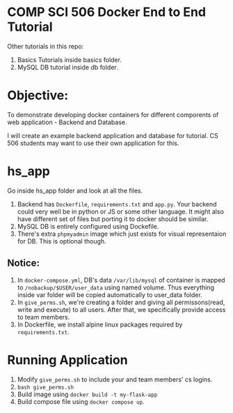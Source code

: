 # COMP SCI 506 Docker End to End Tutorial

Other tutorials in this repo: 
1. Basics Tutorials inside basics folder.
2. MySQL DB tutorial inside db folder. 

# Objective:
To demonstrate developing docker containers for different comporents of web application - Backend and Database.

I will create an example backend application and database for tutorial. CS 506 students may want to use their own application for this. 

# hs_app 

Go inside hs_app folder and look at all the files.

1. Backend has `Dockerfile`, `requirements.txt` and `app.py`. Your backend could very well be in python or JS or some other language. It might also have different set of files but porting it to docker should be similar.
2. MySQL DB is entirely configured using Dockefile.
3. There's extra `phpmyadmin` image which just exists for visual representaion for DB. This is optional though.
   
## Notice:
1. In `docker-compose.yml`, DB's data `/var/lib/mysql` of container is mapped to `/nobackup/$USER/user_data` using named volume. Thus everything inside var folder will be copied automatically to user_data folder. 
2. In `give_perms.sh`, we're creating a folder and giving all permissons(read, write and execute) to all users. After that, we specifically provide access to team members.  
3. In Dockerfile, we install alpine linux packages required by `requirements.txt`. 
 
# Running Application
1. Modify `give_perms.sh` to include your and team members' cs logins.
2. `bash give_perms.sh`
3. Build image using `docker build -t my-flask-app`
4. Build compose file using `docker compose up`. 